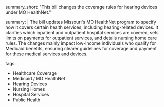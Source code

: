 summary_short: "This bill changes the coverage rules for hearing devices under MO HealthNet."

summary: |
  The bill updates Missouri's MO HealthNet program to specify how it covers certain health services, including hearing-related devices. It clarifies which inpatient and outpatient hospital services are covered, sets limits on payments for outpatient services, and details nursing home care rules. The changes mainly impact low-income individuals who qualify for Medicaid benefits, ensuring clearer guidelines for coverage and payment for these medical services and devices.

tags:
  - Healthcare Coverage
  - Medicaid / MO HealthNet
  - Hearing Devices
  - Nursing Homes
  - Hospital Services
  - Public Health
